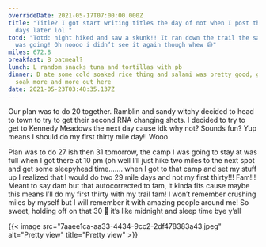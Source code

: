 ```yaml
---
overrideDate: 2021-05-17T07:00:00.000Z
title: "Title? I got start writing titles the day of not when I post the ups 12
  days later lol "
totd: "Totd: night hiked and saw a skunk!! It ran down the trail the same way I
  was going! Oh noooo i didn’t see it again though whew 😅"
miles: 672.8
breakfast: B oatmeal?
lunch: L random snacks tuna and tortillas with pb
dinner: D ate some cold soaked rice thing and salami was pretty good, gonna cold
  soak more and more out here
date: 2021-05-23T03:48:35.137Z
---
```





Our plan was to do 20 together. Ramblin and sandy witchy decided to head to town to try to get their second RNA changing shots. I decided to try to get to Kennedy Meadows the next day cause idk why not? Sounds fun? Yup means I should do my first thirty mile day!! Wooo



Plan was to do 27 ish then 31 tomorrow, the camp I was going to stay at was full when I got there at 10 pm (oh well I’ll just hike two miles to the next spot and get some sleepyhead time....... when I got to that camp and set my stuff up I realized that I would do two 29 mile days and not my first thirty!!! Fam!!! Meant to say dam but that autocorrected to fam, it kinda fits cause maybe this means I’ll do my first thirty with my trail fam! I won’t remember crushing miles by myself but I will remember it with amazing people around me! So sweet, holding off on that 30 🤗 it’s like midnight and sleep time bye y’all 



{{< image src="7aaee1ca-aa33-4434-9cc2-2df478383a43.jpeg" alt="Pretty view" title="Pretty view" >}}